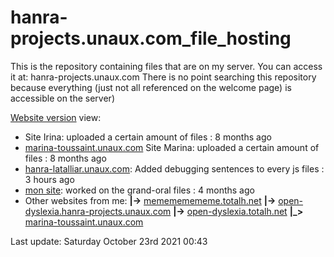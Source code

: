 # hanra-projects.unaux.com_file_hosting
 This is the repository containing files that are on my server. You can access it at: hanra-projects.unaux.com There is no point searching this repository because everything (just not all referenced on the welcome page) is accessible on the server)


[Website version](https://henral.github.io/hanra-projects.unaux.com_file_hosting/)
view:
* Site Irina:  uploaded a certain amount of files : 8 months ago
* [marina-toussaint.unaux.com](marina-toussaint.unaux.com) Site Marina: uploaded a certain amount of files : 8 months ago
* [hanra-latalliar.unaux.com](hanra-latalliar.unaux.com): Added debugging sentences to every js files : 3 hours ago
* [mon site](hanra-projects.unaux.com):  worked on the grand-oral files : 4 months ago
* Other websites from me:
__|->__ [memememememe.totalh.net](memememememe.totalh.net)
__|->__ [open-dyslexia.hanra-projects.unaux.com](open-dyslexia.hanra-projects.unaux.com)
__|->__ [open-dyslexia.totalh.net](open-dyslexia.totalh.net)
__|_>__ [marina-toussaint.unaux.com](marina-toussaint.unaux.com)

Last update: Saturday October 23rd 2021 00:43 

